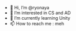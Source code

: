 - 👋 Hi, I’m @ryonaya
- 👀 I’m interested in CS and AD
- 🌱 I’m currently learning Unity
- 📫 How to reach me : meh

<!---
ryonaya/ryonaya is a ✨ special ✨ repository because its `README.md` (this file) appears on your GitHub profile.
You can click the Preview link to take a look at your changes.
--->
